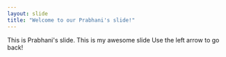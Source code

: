 ```yaml
---
layout: slide
title: "Welcome to our Prabhani's slide!"
---
```

This is Prabhani's slide. This is my awesome slide
Use the left arrow to go back!
